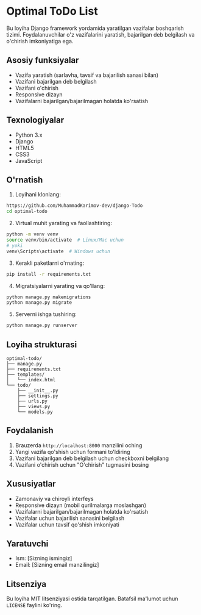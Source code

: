 # Optimal ToDo List

Bu loyiha Django framework yordamida yaratilgan vazifalar boshqarish tizimi. Foydalanuvchilar o'z vazifalarini yaratish, bajarilgan deb belgilash va o'chirish imkoniyatiga ega.

## Asosiy funksiyalar

- Vazifa yaratish (sarlavha, tavsif va bajarilish sanasi bilan)
- Vazifani bajarilgan deb belgilash
- Vazifani o'chirish
- Responsive dizayn
- Vazifalarni bajarilgan/bajarilmagan holatda ko'rsatish

## Texnologiyalar

- Python 3.x
- Django
- HTML5
- CSS3
- JavaScript

## O'rnatish

1. Loyihani klonlang:
```bash
https://github.com/MuhammadKarimov-dev/django-Todo
cd optimal-todo
```

2. Virtual muhit yarating va faollashtiring:
```bash
python -m venv venv
source venv/bin/activate  # Linux/Mac uchun
# yoki
venv\Scripts\activate  # Windows uchun
```

3. Kerakli paketlarni o'rnating:
```bash
pip install -r requirements.txt
```

4. Migratsiyalarni yarating va qo'llang:
```bash
python manage.py makemigrations
python manage.py migrate
```

5. Serverni ishga tushiring:
```bash
python manage.py runserver
```

## Loyiha strukturasi

```
optimal-todo/
├── manage.py
├── requirements.txt
├── templates/
│   └── index.html
└── todo/
    ├── __init__.py
    ├── settings.py
    ├── urls.py
    ├── views.py
    └── models.py
```

## Foydalanish

1. Brauzerda `http://localhost:8000` manzilini oching
2. Yangi vazifa qo'shish uchun formani to'ldiring
3. Vazifani bajarilgan deb belgilash uchun checkboxni belgilang
4. Vazifani o'chirish uchun "O'chirish" tugmasini bosing

## Xususiyatlar

- Zamonaviy va chiroyli interfeys
- Responsive dizayn (mobil qurilmalarga moslashgan)
- Vazifalarni bajarilgan/bajarilmagan holatda ko'rsatish
- Vazifalar uchun bajarilish sanasini belgilash
- Vazifalar uchun tavsif qo'shish imkoniyati

## Yaratuvchi

- Ism: [Sizning ismingiz]
- Email: [Sizning email manzilingiz]

## Litsenziya

Bu loyiha MIT litsenziyasi ostida tarqatilgan. Batafsil ma'lumot uchun `LICENSE` faylini ko'ring. 
